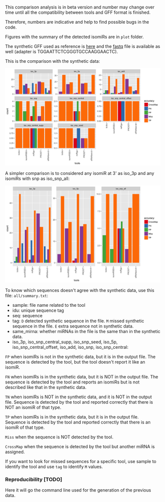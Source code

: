 This comparison analysis is in beta version and number may change over time
until all the compatibility between tools and GFF format is finished.

Therefore, numbers are indicative and help to find possible bugs in the code.

Figures with the summary of the detected isomiRs are in `plot` folder.

The synthetic GFF used as reference is [here](synthetic/synthetic_100.gff) and
the [fastq](synthetic/synthetic_full_full.fq) file is available as well (adapter is TGGAATTCTCGGGTGCCAAGGAACTC).

This is the comparison with the synthetic data:

![](plots/benchmark_reference.png)

A simpler comparison is to considered any isomiR at 3' as iso_3p and
any isomiRs with snp as iso_snp_all:

![](plots/benchmark_reference_simpler.png)

To know which sequences doesn't agree with the synthetic data, use this file:
`all/summary.txt`:

* sample: file name related to the tool
* idu: unique sequence tag
* seq: sequence
* tag: `D` detected synthetic sequence in the file. `M` missed synthetic sequence in the file. `E` extra sequence not in synthetic data.
* same_mirna: whether miRNAs in the file is the same than in the synthetic data.
* iso_3p, iso_snp_central_supp, iso_snp_seed, iso_5p, iso_snp_central_offset, iso_add, iso_snp, iso_snp_central: 

`FP` when isomiRs is not in the synthetic data, but it is in the output file. The sequence is detected by the tool, but the tool doesn't report it like an isomiR.

`FN` when isomiRs is in the synthetic data, but it is NOT in the output file. The sequence is detected by the tool and reports an isomiRs but is not described like that in the synthetic data.

`TN` when isomiRs is NOT in the synthetic data, and it is NOT in the output file. Sequence is detected by the tool and reported correctly that there is NOT an isomiR of that type.

`TP` when isomiRs is in the synthetic data, but it is in the output file. Sequence is detected by the tool and reported correctly that there is an isomiR of that type.

`Miss` when the sequence is NOT detected by the tool.

`CrossMap` when the sequence is detected by the tool but another miRNA is assigned.

If you want to look for missed sequences for a specific tool, use sample to identify the tool and use `tag` to identify `M` values.

### Reproducibility [TODO]

Here it will go the command line used for the generation of the previous data.
